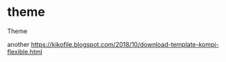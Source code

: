 # theme
Theme

another 
https://kikofile.blogspot.com/2018/10/download-template-kompi-flexible.html

